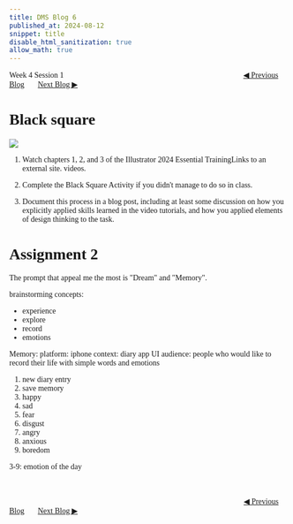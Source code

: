 ```yaml
---
title: DMS Blog 6
published_at: 2024-08-12
snippet: title
disable_html_sanitization: true
allow_math: true
---
```

<font face="Times New Roman">
Week 4 Session 1
<a href="https://d20502-d-dms1-blog-38.deno.dev/fifth-blog-post" class="button" style="margin-left:23em">◀︎ Previous Blog</a>&nbsp;&nbsp;&nbsp;&nbsp;&nbsp;&nbsp;
<a href="https://d20502-d-dms1-blog-38.deno.dev/seventh-blog-post" class="button">Next Blog ▶︎</a>

# Black square

![](240812/1.png)

1. Watch chapters 1, 2, and 3 of the Illustrator 2024 Essential TrainingLinks to an external site. videos.

2. Complete the Black Square Activity if you didn't manage to do so in class. 

3. Document this process in a blog post, including at least some discussion on how you explicitly applied skills learned in the video tutorials, and how you applied elements of design thinking to the task.

# Assignment 2

The prompt that appeal me the most is "Dream" and "Memory".

brainstorming concepts:
- experience
- explore
- record
- emotions

Memory:
platform: iphone
context: diary app UI
audience: people who would like to record their life with simple words and emotions
1. new diary entry
2. save memory
3. happy
4. sad
5. fear
6. disgust
7. angry
8. anxious
9. boredom

3-9: emotion of the day



<br></br>
<a href="https://d20502-d-dms1-blog-38.deno.dev/fifth-blog-post" class="button" style="margin-left:30.35em">◀︎ Previous Blog</a>&nbsp;&nbsp;&nbsp;&nbsp;&nbsp;&nbsp;
<a href="https://d20502-d-dms1-blog-38.deno.dev/seventh-blog-post" class="button">Next Blog ▶︎</a>
</font>